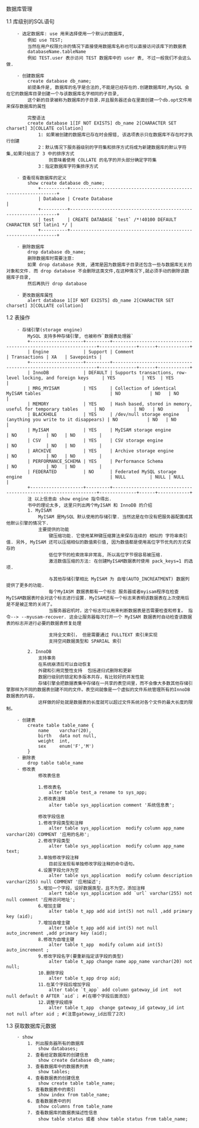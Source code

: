 数据库管理

   1.1 库级别的SQL语句

        · 选定数据库: use 用来选择使用一个默认的数据库,
            例如 use TEST;
            当然在用户权限允许的情况下直接使用数据库名称也可以直接访问该库下的数据表
            databaseName.tableName
            例如 TEST.user 表示访问 TEST 数据库中的 user 表, 不过一般我们不会这么做.

        · 创建数据库
            create database db_name;
            前提条件是, 数据库的名字是合法的,不能是已经存在的.创建数据库时,MySQL 会在它的数据库目录创建一个与该数据库名字相同的子目录,
            这个新的目录被称为数据库的子目录.并且服务器还会在里面创建一个db.opt文件用来保存数据库的属性

            完整语法
            create database 1[IF NOT EXISTS] db_name 2[CHARACTER SET charset] 3[COLLATE collation]
                1: 如果被创建的数据库已存在时会报错, 该选项表示只在数据库不存在时才执行创建
                2：默认情况下服务器级别的字符集和排序方式将成为新建数据库的默认字符集,如果只给出了 3 中的排序方式
                    则意味着使用 COLLATE 的名字的开头部分确定字符集
                3：指定数据库字符集排序方式

        · 查看现有数据库的定义
            show create database db_name;
                +----------+-----------------------------------------------------------------+
                | Database | Create Database                                                 |
                +----------+-----------------------------------------------------------------+
                | test     | CREATE DATABASE `test` /*!40100 DEFAULT CHARACTER SET latin1 */ |
                +----------+-----------------------------------------------------------------+

        · 删除数据库
            drop database db_name;
            删除数据库时需要注意:
            如果 drop database 失效, 通常是因为数据库子目录还包含一些与数据库无关的对象和文件. 而 drop database 不会删除这类文件,在这种情况下,就必须手动的删除该数据库子目录,
            然后再执行 drop database

        · 更改数据库属性
            alert database 1[IF NOT EXISTS] db_name 2[CHARACTER SET charset] 3[COLLATE collation]

   1.2 表操作

        · 存储引擎(storage engine)
            MySQL 支持多种存储引擎, 也被称作`数据表处理器`
            +--------------------+---------+----------------------------------------------------------------+--------------+------+------------+
            | Engine             | Support | Comment                                                        | Transactions | XA   | Savepoints |
            +--------------------+---------+----------------------------------------------------------------+--------------+------+------------+
            | InnoDB             | DEFAULT | Supports transactions, row-level locking, and foreign keys     | YES          | YES  | YES        |
            | MRG_MYISAM         | YES     | Collection of identical MyISAM tables                          | NO           | NO   | NO         |
            | MEMORY             | YES     | Hash based, stored in memory, useful for temporary tables      | NO           | NO   | NO         |
            | BLACKHOLE          | YES     | /dev/null storage engine (anything you write to it disappears) | NO           | NO   | NO         |
            | MyISAM             | YES     | MyISAM storage engine                                          | NO           | NO   | NO         |
            | CSV                | YES     | CSV storage engine                                             | NO           | NO   | NO         |
            | ARCHIVE            | YES     | Archive storage engine                                         | NO           | NO   | NO         |
            | PERFORMANCE_SCHEMA | YES     | Performance Schema                                             | NO           | NO   | NO         |
            | FEDERATED          | NO      | Federated MySQL storage engine                                 | NULL         | NULL | NULL       |
            +--------------------+---------+----------------------------------------------------------------+--------------+------+------------+
            注 以上信息由 show engine 指令得出.
            书中的理论太多, 这里只列出两个MyISAM 和 InnoDB 的介绍
            1. MyISAM
                MyISAM 是MySQL 默认使用的存储引擎. 当然这是在你没有把服务器配置成其他默认引擎的情况下.
                主要提供的功能
                    键压缩功能. 它使用某种键压缩算法来保存连续的 相似的 字符串索引值. 另外, MyISAM 还可以压缩相似的数值索引值, 因为数值都是使用高位字节优先的方式保存的
                    低位字节的检索效率非常高, 所以高位字节很容易被压缩.
                    激活数值压缩的方法: 在创建MyISAM数据表时使用 pack_keys=1 的选项.

                    与其他存储引擎相比 MyISAM 为 自增(AUTO_INCREATMENT) 数据列提供了更多的功能.
                    每个MyIASM 数据表都有一个标志 服务器或者myisam程序在检查MyISAM数据表时会对这个标志进行设置. MyISAM还有一个标志来表明该数据表在上次使用后是不是被正常的关闭了。
                    当服务器宕机时，这个标志可以用来判断数据表是否需要检查和修复。 指令--> --myusam-recover. 这会让服务器每次打开一个 MyISAM 数据表时自动检查该数据表的标志并进行必要的数据表修复处理

                    支持全文索引， 但是需要通过 FULLTEXT 索引来实现
                    支持空间数据类型和 SPARIAL 索引

            2. InnoDB
                支持事务
                在系统崩溃后可以自动恢复
                外键和引用完整性支持  包括递归式删除和更新
                数据行级别的锁定和多版本共存，有比较好的并发性能
                存储引擎会把数据表集中存储在一共享的表空间里，而不会像大多数其他存储引擎那样为不同的数据表创建不同的文件。表空间就像是一个虚拟的文件系统管理所有的InnoDB数据表的内容，
                这样做的好处就是数据表的长度就可以超过文件系统对各个文件的最大长度的限制。

        · 创建表
            create table table_name {
                name    varchar(20),
                birth   data not null,
                weight  int,
                sex     enum('F','M')
            }
        · 删除表
            drop table table_name
        · 修改表
                修改表信息

                1.修改表名
                    alter table test_a rename to sys_app;
                2.修改表注释
                    alter table sys_application comment '系统信息表';

                修改字段信息
                1.修改字段类型和注释
                    alter table sys_application  modify column app_name varchar(20) COMMENT '应用的名称';
                2.修改字段类型
                    alter table sys_application  modify column app_name text;
                3.单独修改字段注释
                    目前没发现有单独修改字段注释的命令语句。
                4.设置字段允许为空
                    alter table sys_application  modify column description varchar(255) null COMMENT '应用描述';
                5.增加一个字段，设好数据类型，且不为空，添加注释
                    alert table sys_application add `url` varchar(255) not null comment '应用访问地址';
                6.增加主键
                    alter table t_app add aid int(5) not null ,add primary key (aid);
                7.增加自增主键
                    alter table t_app add aid int(5) not null auto_increment ,add primary key (aid);
                8.修改为自增主键
                    alter table t_app  modify column aid int(5) auto_increment ;
                9.修改字段名字(要重新指定该字段的类型)
                    alter table t_app change name app_name varchar(20) not null;
                10.删除字段
                    alter table t_app drop aid;
                11.在某个字段后增加字段
                    alter table `t_app` add column gateway_id int  not null default 0 AFTER `aid`； #(在哪个字段后面添加)
                12.调整字段顺序
                    alter table t_app  change gateway_id gateway_id int not null after aid ; #(注意gateway_id出现了2次)

   1.3 获取数据库元数据

        · show
            1. 列出服务器所有的数据库
                show databases;
            2. 查看给定数据库的创建信息
                show create database db_name;
            3. 查看数据库中的数据表列表
                show tables;
            4. 查看数据表的创建信息
                show create table table_name;
            5. 查看数据表中的索引
                show index from table_name;
            6. 查看数据表中的列
                show columns from table_name
            7. 查看数据库的数据表描述性信息
                show table status 或者 show table status from table_name;


























